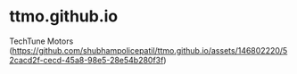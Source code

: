 # ttmo.github.io
TechTune Motors
(https://github.com/shubhampolicepatil/ttmo.github.io/assets/146802220/52cacd2f-cecd-45a8-98e5-28e54b280f3f)
